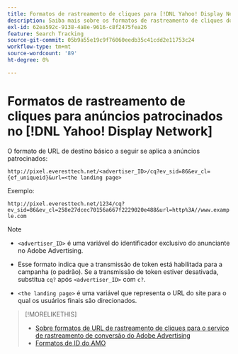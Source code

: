 ```yaml
---
title: Formatos de rastreamento de cliques para [!DNL Yahoo! Display Network]
description: Saiba mais sobre os formatos de rastreamento de cliques do [!DNL Yahoo! Display Network] contas.
exl-id: 62ea592c-9138-4a8e-9616-c8f2475fea26
feature: Search Tracking
source-git-commit: 05b9a55e19c9f76060eedb35c41cdd2e11753c24
workflow-type: tm+mt
source-wordcount: '89'
ht-degree: 0%

---
```


# Formatos de rastreamento de cliques para anúncios patrocinados no [!DNL Yahoo! Display Network]

O formato de URL de destino básico a seguir se aplica a anúncios patrocinados:

`http://pixel.everesttech.net/<advertiser_ID>/cq?ev_sid=86&ev_cl={ef_uniqueid}&url=<the landing page>`

Exemplo:

`http://pixel.everesttech.net/1234/cq?ev_sid=86&ev_cl=258e27dcec70156a667f2229020e488&url=http%3A//www.example.com`

>[!NOTE]
>
>* `<advertiser_ID>` é uma variável do identificador exclusivo do anunciante no Adobe Advertising.
>
>* Esse formato indica que a transmissão de token está habilitada para a campanha (o padrão). Se a transmissão de token estiver desativada, substitua `cq?` após `<advertiser_ID>` com `c?`.
>
>* `<the landing page>` é uma variável que representa o URL do site para o qual os usuários finais são direcionados.

>[!MORELIKETHIS]
>
>* [Sobre formatos de URL de rastreamento de cliques para o serviço de rastreamento de conversão do Adobe Advertising](formats-click-tracking-about.md)
>* [Formatos de ID do AMO](/help/integrations/analytics/ids.md#amo-id-formats)

